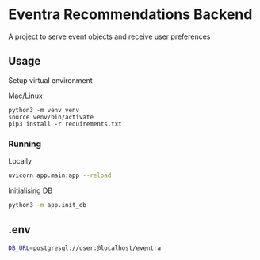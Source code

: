 # Eventra Recommendations Backend

A project to serve event objects and receive user preferences  

## Usage

Setup virtual environment 

Mac/Linux
```
python3 -m venv venv
source venv/bin/activate
pip3 install -r requirements.txt
```

### Running

Locally
```bash
uvicorn app.main:app --reload
```

Initialising DB
```bash
python3 -m app.init_db
```

## .env
```bash
DB_URL=postgresql://user:@localhost/eventra
```